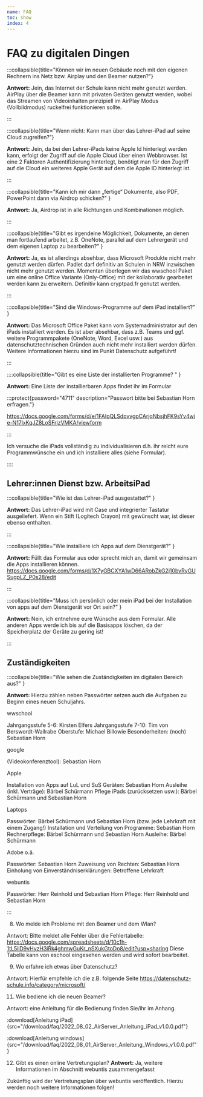 ```yaml
---
name: FAQ
toc: show
index: 4
---
```

# FAQ zu digitalen Dingen

:::collapsible{title="Können wir im neuen Gebäude noch mit den eigenen Rechnern ins Netz bzw. Airplay und den Beamer nutzen?"}

**Antwort:** Jein, das Internet der Schule kann nicht mehr genutzt werden. AirPlay über die Beamer kann mit privaten Geräten genutzt werden, wobei das Streamen von Videoinhalten prinzipiell im AirPlay Modus (Vollbildmodus) ruckelfrei funktionieren sollte.

:::

:::collapsible{title="Wenn nicht: Kann man über das Lehrer-iPad auf seine Cloud zugreifen?"}

**Antwort:** Jein, da bei den Lehrer-iPads keine Apple Id hinterlegt werden kann, erfolgt der Zugriff auf die Apple Cloud über einen Webbrowser. Ist eine 2 Faktoren Authentifizierung hinterlegt, benötigt man für den Zugriff auf die Cloud ein weiteres Apple Gerät auf dem die Apple ID hinterlegt ist.

:::

:::collapsible{title="Kann ich mir dann „fertige“ Dokumente, also PDF, PowerPoint dann via Airdrop schicken?" }

**Antwort:** Ja, Airdrop ist in alle Richtungen und Kombinationen möglich.

:::

:::collapsible{title="Gibt es irgendeine Möglichkeit, Dokumente, an denen man fortlaufend arbeitet, z.B. OneNote, parallel auf dem Lehrergerät und dem eigenen Laptop zu bearbeiten?" }

**Antwort:** Ja, es ist allerdings absehbar, dass Microsoft Produkte nicht mehr genutzt werden dürfen. Padlet darf definitiv an Schulen in NRW inzwischen nicht mehr genutzt werden. Momentan überlegen wir das wwschool Paket um eine online Office Variante (Only-Office) mit der kollaborativ gearbeitet werden kann zu erweitern. Definitiv kann cryptpad.fr genutzt werden.

:::

:::collapsible{title="Sind die Windows-Programme auf dem iPad installiert?" }

**Antwort:** Das Microsoft Office Paket kann vom Systemadministrator auf den iPads installiert werden. Es ist aber absehbar, dass z.B. Teams und ggf. weitere Programmpakete (OneNote, Word, Excel usw.) aus datenschutztechnischen Gründen auch nicht mehr installiert werden dürfen. Weitere Informationen hierzu sind im Punkt Datenschutz aufgeführt!

:::

::::collapsible{title="Gibt es eine Liste der installierten Programme? " }

 **Antwort:** Eine Liste der installierbaren Apps findet ihr im Formular 
 
 :::protect{password="4711" description="Passwort bitte bei Sebastian Horn erfragen."}

 https://docs.google.com/forms/d/e/1FAIpQLSdpvvgpCArjqNbsjhFK9sYv4wie-N17lxKqJZ8LoSFrjzVMKA/viewform

:::

 Ich versuche die iPads vollständig zu individualisieren d.h. ihr reicht eure Programmwünsche ein und  ich installiere alles (siehe Formular).

::::

## Lehrer:innen Dienst bzw. ArbeitsiPad

:::collapsible{title="Wie ist das Lehrer-iPad ausgestattet?" }

 **Antwort:** Das Lehrer-iPad wird mit Case und integrierter Tastatur ausgeliefert. Wenn ein Stift (Logitech Crayon) mit gewünscht war, ist dieser ebenso enthalten.

:::

:::collapsible{title="Wie installiere ich Apps auf dem Dienstgerät?" }

 **Antwort:** Füllt das Formular aus oder sprecht mich an, damit wir gemeinsam die Apps installieren können. https://docs.google.com/forms/d/1X7yGBCXYA1wD66ARobZkG2j10bvRyGUSugpLZ_P0s28/edit


:::

:::collapsible{title="Muss ich persönlich oder mein iPad bei der Installation von apps auf dem Dienstgerät vor Ort sein?" }

 **Antwort:** Nein, ich entnehme eure Wünsche aus dem Formular. Alle anderen Apps werde ich bis auf die Basisapps löschen, da der Speicherplatz der Geräte zu gering ist!

:::

## Zuständigkeiten

:::collapsible{title="Wie sehen die Zuständigkeiten im digitalen Bereich aus?" }

 **Antwort:** Hierzu zählen neben Passwörter setzen auch die Aufgaben zu Beginn eines neuen Schuljahrs.
 
 wwschool
 
 Jahrgangsstufe 5-6: Kirsten Elfers
 Jahrgangsstufe 7-10: Tim von Berswordt-Wallrabe
 Oberstufe: Michael Billowie
 Besonderheiten: (noch) Sebastian Horn

 google

 (Videokonferenztool): Sebastian Horn

 Apple

 Installation von Apps auf LuL und SuS Geräten: Sebastian Horn
 Ausleihe (inkl. Verträge): Bärbel Schürmann
 Pflege iPads (zurücksetzen usw.): Bärbel Schürmann und Sebastian Horn

 Laptops

 Passwörter: Bärbel Schürmann und Sebastian Horn (bzw. jede Lehrkraft mit einem Zugang!)
 Installation und Verteilung von Programme: Sebastian Horn
 Rechnerpflege: Bärbel Schürmann und Sebastian Horn
 Ausleihe: Bärbel Schürmann

 Adobe o.ä.

 Passwörter: Sebastian Horn
 Zuweisung von Rechten: Sebastian Horn
 Einholung von Einverständniserklärungen: Betroffene Lehrkraft

 webuntis

 Passwörter: Herr Reinhold und Sebastian Horn
 Pflege: Herr Reinhold und Sebastian Horn

:::




8. Wo melde ich Probleme mit den Beamer und dem Wlan?

 Antwort: Bitte meldet alle Fehler über die Fehlertabelle: https://docs.google.com/spreadsheets/d/10c1h-1tL5ilD9vHyzH3iRk4ghmwGuKr_nSXukGtoDo8/edit?usp=sharing Diese Tabelle kann von eschool eingesehen werden und wird sofort bearbeitet.

9. Wo erfahre ich etwas über Datenschutz?

 Antwort: Hierfür empfehle ich die z.B. folgende Seite https://datenschutz-schule.info/category/microsoft/



11. Wie bediene ich die neuen Beamer?

 Antwort: eine Anleitung für die Bedienung finden Sie/ihr im Anhang.

 :download[Anleitung iPad]{src="/download/faq/2022_08_02_AirServer_Anleitung_iPad_v1.0.0.pdf"}

 :download[Anleitung windows]{src="/download/faq/2022_08_01_AirServer_Anleitung_Windows_v1.0.0.pdf"}


12. Gibt es einen online Vertretungsplan?
 **Antwort:** Ja, weitere Informationen im Abschnitt webuntis zusammengefasst

 Zukünftig wird der Vertretungsplan über webuntis veröffentlich. Hierzu werden noch weitere  Informationen folgen!



